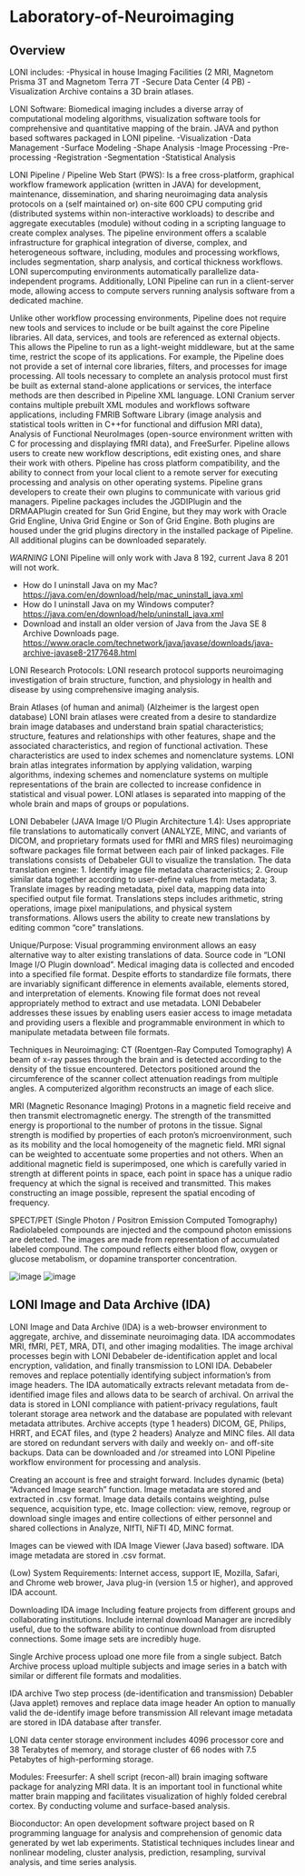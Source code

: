 # Laboratory-of-Neuroimaging

## Overview

LONI includes:
-Physical in house Imaging Facilities (2 MRI, Magnetom Prisma 3T and Magnetom Terra 7T
-Secure Data Center (4 PB) 
-Visualization Archive contains a 3D brain atlases.

LONI Software:
Biomedical imaging includes a diverse array of computational modeling algorithms, visualization software tools for comprehensive and quantitative mapping of the brain. 
JAVA and python based softwares packaged in LONI pipeline. 
-Visualization
-Data Management
-Surface Modeling
-Shape Analysis
-Image Processing
-Pre-processing
-Registration
-Segmentation
-Statistical Analysis

LONI Pipeline / Pipeline Web Start (PWS):
Is a free cross-platform, graphical workflow framework application (written in JAVA) for development, maintenance, dissemination, and sharing neuroimaging data analysis protocols on a (self maintained or) on-site 600 CPU computing grid (distributed systems within non-interactive workloads) to describe and aggregate executables (module) without coding in a scripting language to create complex analyses. The pipeline environment offers a scalable infrastructure for graphical integration of diverse, complex, and heterogeneous software, including, modules and processing workflows, includes segmentation, sharp analysis, and cortical thickness workflows. LONI supercomputing environments automatically parallelize data-independent programs. Additionally, LONI Pipeline can run in a client-server mode, allowing access to compute servers running analysis software from a dedicated machine.


Unlike other workflow processing environments, Pipeline does not require new tools and services to include or be built against the core Pipeline libraries. All data, services, and tools are referenced as external objects. This allows the Pipeline to run as a light-weight middleware, but at the same time, restrict the scope of its applications. For example, the Pipeline does not provide a set of internal core libraries, filters, and processes for image processing. All tools necessary to complete an analysis protocol must first be built as external stand-alone applications or services, the interface methods are then described in Pipeline XML language. LONI Cranium server contains multiple prebuilt XML modules and workflows software applications, including FMRIB Software Library (image analysis and statistical tools written in C++for functional and diffusion MRI data), Analysis of Functional NeuroImages (open-source environment written with C for processing and displaying fMRI data), and FreeSurfer. Pipeline allows users to create new workflow descriptions, edit existing ones, and share their work with others.
Pipeline has cross platform compatibility, and the ability to connect from your local client to a remote server for executing processing and analysis on other operating systems. Pipeline grans developers to create their own plugins to communicate with various grid managers. Pipeline packages includes the JGDIPlugin and the DRMAAPlugin created for Sun Grid Engine, but they may work with Oracle Grid Engline, Univa Grid Engine or Son of Grid Engine. Both plugins are housed under the grid plugins directory in the installed package of Pipeline. All additional plugins can be downloaded separately.

*WARNING* LONI Pipeline will only work with Java 8 192, current Java 8 201 will not work.
- How do I uninstall Java on my Mac? https://java.com/en/download/help/mac_uninstall_java.xml
- How do I uninstall Java on my Windows computer? https://java.com/en/download/help/uninstall_java.xml
- Download and install an older version of Java from the Java SE 8 Archive Downloads page. 
https://www.oracle.com/technetwork/java/javase/downloads/java-archive-javase8-2177648.html

LONI Research Protocols:
LONI research protocol supports neuroimaging investigation of brain structure, function, and physiology in health and disease by using comprehensive imaging analysis. 

Brain Atlases (of human and animal) (Alzheimer is the largest open database)
LONI brain atlases were created from a desire to standardize brain image databases and understand brain spatial characteristics; structure, features and relationships with other features, shape and the associated characteristics, and region of functional activation. These characteristics are used to index schemes and nomenclature systems. LONI brain atlas integrates information by applying validation, warping algorithms, indexing schemes and nomenclature systems on multiple representations of the brain are collected to increase confidence in statistical and visual power. LONI atlases is separated into mapping of the whole brain and maps of groups or populations. 


LONI Debabeler (JAVA Image I/O Plugin Architecture 1.4):
Uses appropriate file translations to automatically convert (ANALYZE, MINC, and variants of DICOM, and proprietary formats used for fMRI and MRS files) neuroimaging software packages file format between each pair of linked packages. File translations consists of Debabeler GUI to visualize the translation. The data translation engine: 1. Identify image file metadata characteristics; 2. Group similar data together according to user-define values from metadata; 3. Translate images by reading metadata, pixel data, mapping data into specified output file format. Translations steps includes arithmetic, string operations, image pixel manipulations, and physical system transformations. Allows users the ability to create new translations by editing common “core” translations. 

Unique/Purpose: Visual programming environment allows an easy alternative way to alter existing translations of data. Source code in “LONI Image I/O Plugin download”. Medical imaging data is collected and encoded into a specified file format. Despite efforts to standardize file formats, there are invariably significant difference in elements available, elements stored, and interpretation of elements. Knowing file format does not reveal appropriately method to extract and use metadata. LONI Debabeler addresses these issues by enabling users easier access to image metadata and providing users a flexible and programmable environment in which to manipulate metadata between file formats. 

Techniques in Neuroimaging:
CT (Roentgen-Ray Computed Tomography)
A beam of x-ray passes through the brain and is detected according to the density of the tissue encountered. Detectors positioned around the circumference of the scanner collect attenuation readings from multiple angles. A computerized algorithm reconstructs an image of each slice. 

MRI (Magnetic Resonance Imaging)
Protons in a magnetic field receive and then transmit electromagnetic energy. The strength of the transmitted energy is proportional to the number of protons in the tissue. Signal strength is modified by properties of each proton’s microenvironment, such as its mobility and the local homogeneity of the magnetic field. MRI signal can be weighted to accentuate some properties and not others. When an additional magnetic field is superimposed, one which is carefully varied in strength at different points in space, each point in space has a unique radio frequency at which the signal is received and transmitted. This makes constructing an image possible, represent the spatial encoding of frequency. 

SPECT/PET (Single Photon / Positron Emission Computed Tomography)
Radiolabeled compounds are injected and the compound photon emissions are detected. The images are made from representation of accumulated labeled compound. The compound reflects either blood flow, oxygen or glucose metabolism, or dopamine transporter concentration. 

![image](https://user-images.githubusercontent.com/28030045/53599874-d6a32180-3b6d-11e9-80f7-769812ce031f.png)
![image](https://user-images.githubusercontent.com/28030045/53599907-e3277a00-3b6d-11e9-8eb0-fc1146a362db.png)

## LONI Image and Data Archive (IDA)
LONI Image and Data Archive (IDA) is a web-browser environment to aggregate, archive, and disseminate neuroimaging data. IDA accommodates MRI, fMRI, PET, MRA, DTI, and other imaging modalities. The image archival processes begin with LONI Debabeler de-identification applet and local encryption, validation, and finally transmission to LONI IDA. Debabeler removes and replace potentially identifying subject information’s from image headers. The IDA automatically extracts relevant metadata from de-identified image files and allows data to be search of archival. On arrival the data is stored in LONI compliance with patient-privacy regulations, fault tolerant storage area network and the database are populated with relevant metadata attributes.  Archive accepts (type 1 headers) DICOM, GE, Philips, HRRT, and ECAT files, and (type 2 headers) Analyze and MINC files. All data are stored on redundant servers with daily and weekly on- and off-site backups. Data can be downloaded and /or streamed into LONI Pipeline workflow environment for processing and analysis. 

Creating an account is free and straight forward. 
Includes dynamic (beta) “Advanced Image search” function. 
Image metadata are stored and extracted in .csv format. 
Image data details contains weighting, pulse sequence, acquisition type, etc. 
Image collection: view, remove, regroup or download single images and entire collections of either personnel and shared collections in Analyze, NIfTI, NiFTI 4D, MINC format. 

Images can be viewed with IDA Image Viewer (Java based) software. IDA image metadata are stored in .csv format. 

(Low) System Requirements: Internet access, support IE, Mozilla, Safari, and Chrome web brower, Java plug-in (version 1.5 or higher), and approved IDA account.

Downloading IDA image
Including feature projects from different groups and collaborating institutions.
Include internal download Manager are incredibly useful, due to the software ability to continue download from disrupted connections. Some image sets are incredibly huge. 

Single Archive process upload one more file from a single subject. 
Batch Archive process upload multiple subjects and image series in a batch with similar or different file formats and modalities. 

IDA archive
Two step process (de-identification and transmission)
Debabler (Java applet) removes and replace data image header
An option to manually valid the de-identify image before transmission
All relevant image metadata are stored in IDA database after transfer. 

LONI data center storage environment includes 4096 processor core and 38 Terabytes of memory, and storage cluster of 66 nodes with 7.5 Petabytes of high-performing storage.  

Modules:
Freesurfer:
A shell script (recon-all) brain imaging software package for analyzing MRI data. It is an important tool in functional white matter brain mapping and facilitates visualization of highly folded cerebral cortex. By conducting volume and surface-based analysis. 

Bioconductor:
An open development software project based on R programming language for analysis and comprehension of genomic data generated by wet lab experiments. Statistical techniques includes linear and nonlinear modeling, cluster analysis, prediction, resampling, survival analysis, and time series analysis. 
